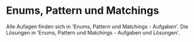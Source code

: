 # Enums, Pattern und Matchings

Alle Aufagen finden sich in 'Enums, Pattern und Matchings - Aufgaben'.
Die Lösungen in 'Enums, Pattern und Matchings - Aufgaben und Lösungen'.
